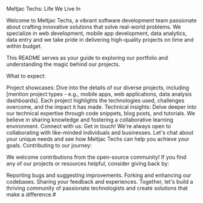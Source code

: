 Meltjac Techs: Life We Live In

Welcome to Meltjac Techs, a vibrant software development team passionate about crafting innovative solutions that solve real-world problems. We specialize in web development, mobile app development, data analytics, data entry and we take pride in delivering high-quality projects on time and within budget.

This README serves as your guide to exploring our portfolio and understanding the magic behind our projects.

What to expect:

Project showcases: Dive into the details of our diverse projects, including [mention project types - e.g., mobile apps, web applications, data analysis dashboards]. Each project highlights the technologies used, challenges overcome, and the impact it has made.
Technical insights: Delve deeper into our technical expertise through code snippets, blog posts, and tutorials. We believe in sharing knowledge and fostering a collaborative learning environment.
Connect with us: Get in touch! We're always open to collaborating with like-minded individuals and businesses. Let's chat about your unique needs and see how Meltjac Techs can help you achieve your goals.
Contributing to our journey:

We welcome contributions from the open-source community! If you find any of our projects or resources helpful, consider giving back by:

Reporting bugs and suggesting improvements.
Forking and enhancing our codebases.
Sharing your feedback and experiences.
Together, let's build a thriving community of passionate technologists and create solutions that make a difference.#